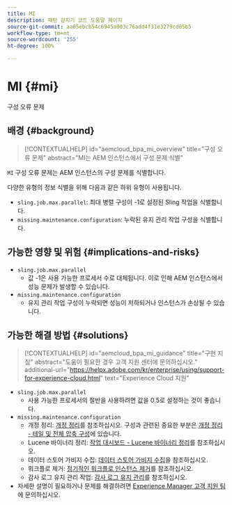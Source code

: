 ```yaml
---
title: MI
description: 패턴 감지기 코드 도움말 페이지
source-git-commit: aa05ebcb54c6945a903c76add4f31e3279cd05b5
workflow-type: tm+mt
source-wordcount: '255'
ht-degree: 100%

---
```


# MI {#mi}

구성 오류 문제

## 배경 {#background}

>[!CONTEXTUALHELP]
>id="aemcloud_bpa_mi_overview"
>title="구성 오류 문제"
>abstract="MI는 AEM 인스턴스에서 구성 문제 식별"

`MI` 구성 오류 문제는 AEM 인스턴스의 구성 문제를 식별합니다.

다양한 유형의 정보 식별을 위해 다음과 같은 하위 유형이 사용됩니다.

* `sling.job.max.parallel`: 최대 병렬 구성이 -1로 설정된 Sling 작업을 식별합니다.
* `missing.maintenance.configuration`: 누락된 유지 관리 작업 구성을 식별합니다.

## 가능한 영향 및 위험 {#implications-and-risks}

* `sling.job.max.parallel`
   * 값 -1은 사용 가능한 프로세서 수로 대체됩니다. 이로 인해 AEM 인스턴스에서 성능 문제가 발생할 수 있습니다.
* `missing.maintenance.configuration`
   * 유지 관리 작업 구성이 누락되면 성능이 저하되거나 인스턴스가 손상될 수 있습니다.

## 가능한 해결 방법 {#solutions}

>[!CONTEXTUALHELP]
>id="aemcloud_bpa_mi_guidance"
>title="구현 지침"
>abstract="도움이 필요한 경우 고객 지원 센터에 문의하십시오."
>additional-url="https://helpx.adobe.com/kr/enterprise/using/support-for-experience-cloud.html" text="Experience Cloud 지원"

* `sling.job.max.parallel`
   * 사용 가능한 프로세서의 절반을 사용하려면 값을 0.5로 설정하는 것이 좋습니다.
* `missing.maintenance.configuration`
   * 개정 정리: [개정 정리](https://experienceleague.adobe.com/docs/experience-manager-65/deploying/deploying/revision-cleanup.html)를 참조하십시오. 구성과 관련된 중요한 부분은 [개정 정리 - 테일 및 전체 압축 구성](https://experienceleague.adobe.com/docs/experience-manager-65/deploying/deploying/revision-cleanup.html#how-to-configure-full-and-tail-compaction)에 있습니다.
   * Lucene 바이너리 정리: [작업 대시보드 - Lucene 바이너리 정리](https://experienceleague.adobe.com/docs/experience-manager-65/administering/operations/operations-dashboard.html#lucene-binaries-cleanup)를 참조하십시오.
   * 데이터 스토어 가비지 수집: [데이터 스토어 가비지 수집](https://experienceleague.adobe.com/docs/experience-manager-65/administering/operations/data-store-garbage-collection.html)을 참조하십시오.
   * 워크플로 제거: [정기적인 워크플로 인스턴스 제거](https://experienceleague.adobe.com/docs/experience-manager-65/administering/operations/workflows-administering.html#regular-purging-of-workflow-instances)를 참조하십시오.
   * 감사 로그 유지 관리 작업: [감사 로그 유지 관리](https://experienceleague.adobe.com/docs/experience-manager-65/administering/operations/operations-audit-log.html)를 참조하십시오.
* 자세한 설명이 필요하거나 문제를 해결하려면 [Experience Manager 고객 지원 팀](https://helpx.adobe.com/kr/enterprise/using/support-for-experience-cloud.html)에 문의하십시오.